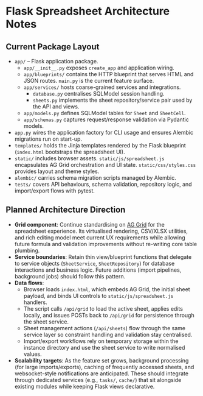 # Flask Spreadsheet Architecture Notes

## Current Package Layout
- `app/` – Flask application package.
  - `app/__init__.py` exposes `create_app` and application wiring.
  - `app/blueprints/` contains the HTTP blueprint that serves HTML and JSON routes. `main.py` is the current feature surface.
  - `app/services/` hosts coarse-grained services and integrations.
    - `database.py` centralises SQLModel session handling.
    - `sheets.py` implements the sheet repository/service pair used by the API and views.
  - `app/models.py` defines SQLModel tables for `Sheet` and `SheetCell`.
  - `app/schemas.py` captures request/response validation via Pydantic models.
- `app.py` wires the application factory for CLI usage and ensures Alembic migrations run on start-up.
- `templates/` holds the Jinja templates rendered by the Flask blueprint (`index.html` bootstraps the spreadsheet UI).
- `static/` includes browser assets. `static/js/spreadsheet.js` encapsulates AG Grid orchestration and UI state. `static/css/styles.css` provides layout and theme styles.
- `alembic/` carries schema migration scripts managed by Alembic.
- `tests/` covers API behaviours, schema validation, repository logic, and import/export flows with pytest.

## Planned Architecture Direction
- **Grid component**: Continue standardising on [AG Grid] for the spreadsheet experience. Its virtualised rendering, CSV/XLSX utilities, and rich editing model meet current UX requirements while allowing future formula and validation improvements without re-writing core table plumbing.
- **Service boundaries**: Retain thin view/blueprint functions that delegate to service objects (`SheetService`, `SheetRepository`) for database interactions and business logic. Future additions (import pipelines, background jobs) should follow this pattern.
- **Data flows**:
  - Browser loads `index.html`, which embeds AG Grid, the initial sheet payload, and binds UI controls to `static/js/spreadsheet.js` handlers.
  - The script calls `/api/grid` to load the active sheet, applies edits locally, and issues POSTs back to `/api/grid` for persistence through the sheet service.
  - Sheet management actions (`/api/sheets`) flow through the same service layer so constraint handling and validation stay centralised.
  - Import/export workflows rely on temporary storage within the instance directory and use the sheet service to write normalised values.
- **Scalability targets**: As the feature set grows, background processing (for large imports/exports), caching of frequently accessed sheets, and websocket-style notifications are anticipated. These should integrate through dedicated services (e.g., `tasks/`, `cache/`) that sit alongside existing modules while keeping Flask views declarative.

[AG Grid]: https://www.ag-grid.com/
